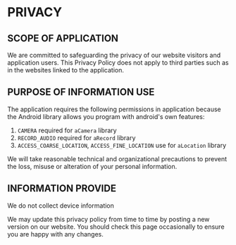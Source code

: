 # PRIVACY

## SCOPE OF APPLICATION

We are committed to safeguarding the privacy of our website visitors and application users.
This Privacy Policy does not apply to third parties such as in the websites linked to the application.

## PURPOSE OF INFORMATION USE

The application requires the following permissions in application because the Android library allows you program with android's own features:
1. ``CAMERA`` required for ``aCamera`` library
2. ``RECORD_AUDIO`` required for ``aRecord`` library
3. ``ACCESS_COARSE_LOCATION``, ``ACCESS_FINE_LOCATION`` use for ``aLocation`` library

We will take reasonable technical and organizational precautions to prevent the loss, misuse or alteration of your personal information.

## INFORMATION PROVIDE

We do not collect device information

We may update this privacy policy from time to time by posting a new version on our website. You should check this page occasionally to ensure you are happy with any changes.